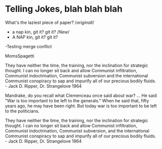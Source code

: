 # Telling Jokes, blah blah blah

What's the laziest piece of paper?
/*originall*/

- a nap kin, git it? git it?
/*New*/
- A NAP kin, git it? git it?

-Testing merge conflict

MomsSpagetti

They have neither the time, the training, nor the inclination for strategic thought. I can no longer sit back and allow Communist infiltration, Communist indoctrination, Communist subversion and the international Communist conspiracy to sap and impurify all of our precious bodily fluids. - Jack D. Ripper, Dr. Strangelove 1964

Mandrake, do you recall what Clemenceau once said about war? ... He said "War is too important to be left to the generals." When he said that, fifty years ago, he may have been right. But today war is too important to be left to the politicians.

They have neither the time, the training, nor the inclination for strategic thought. I can no longer sit back and allow Communist infiltration, Communist indoctrination, Communist subversion, and the international Communist conspiracy to sap and impurify all of our precious bodily fluids. - Jack D. Ripper, Dr. Strangelove 1964
